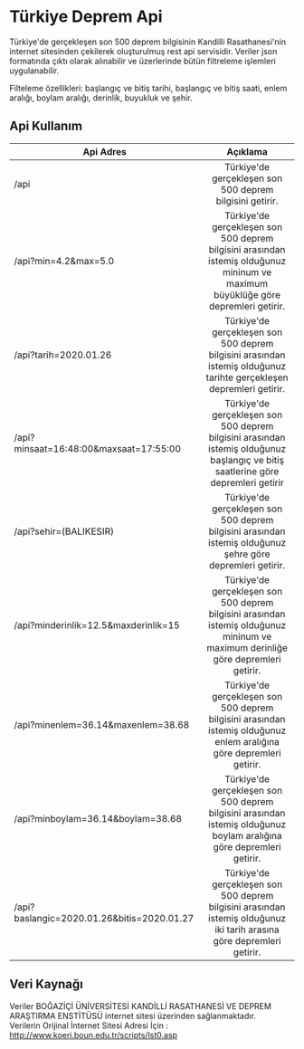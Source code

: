 # Türkiye Deprem Api
Türkiye'de gerçekleşen son 500 deprem bilgisinin Kandilli Rasathanesi'nin internet sitesinden çekilerek oluşturulmuş rest api servisidir. Veriler json formatında çıktı olarak alınabilir ve üzerlerinde bütün filtreleme işlemleri uygulanabilir. <br/>

Filteleme özellikleri: başlangıç ve bitiş tarihi, başlangıç ve bitiş saati, enlem aralığı, boylam aralığı, derinlik, buyukluk ve şehir. <br/>


## Api Kullanım
|   Api Adres      | Açıklama   | 
| ------------- |:-------------:|
| /api      | Türkiye'de gerçekleşen son 500 deprem bilgisini getirir. |
| /api?min=4.2&max=5.0      | Türkiye'de gerçekleşen son 500 deprem bilgisini arasından istemiş olduğunuz mininum ve maximum büyüklüğe göre depremleri getirir.      | 
| /api?tarih=2020.01.26 | Türkiye'de gerçekleşen son 500 deprem bilgisini arasından istemiş olduğunuz tarihte gerçekleşen depremleri getirir.      |
| /api?minsaat=16:48:00&maxsaat=17:55:00 | Türkiye'de gerçekleşen son 500 deprem bilgisini arasından istemiş olduğunuz başlangıç ve bitiş saatlerine göre depremleri getirir      |
| /api?sehir=(BALIKESIR) | Türkiye'de gerçekleşen son 500 deprem bilgisini arasından istemiş olduğunuz şehre göre depremleri getirir.      |
| /api?minderinlik=12.5&maxderinlik=15 | Türkiye'de gerçekleşen son 500 deprem bilgisini arasından istemiş olduğunuz mininum ve maximum derinliğe göre depremleri getirir.      |
| /api?minenlem=36.14&maxenlem=38.68 | Türkiye'de gerçekleşen son 500 deprem bilgisini arasından istemiş olduğunuz enlem aralığına göre depremleri getirir.      |
| /api?minboylam=36.14&boylam=38.68 | Türkiye'de gerçekleşen son 500 deprem bilgisini arasından istemiş olduğunuz boylam aralığına göre depremleri getirir.      |
| /api?baslangic=2020.01.26&bitis=2020.01.27 | Türkiye'de gerçekleşen son 500 deprem bilgisini arasından istemiş olduğunuz iki tarih arasına göre depremleri getirir.      |


## Veri Kaynağı
Veriler BOĞAZİÇİ ÜNİVERSİTESİ KANDİLLİ RASATHANESİ VE DEPREM ARAŞTIRMA ENSTİTÜSÜ internet sitesi üzerinden sağlanmaktadır. <br />
Verilerin Orijinal İnternet Sitesi Adresi İçin : http://www.koeri.boun.edu.tr/scripts/lst0.asp

